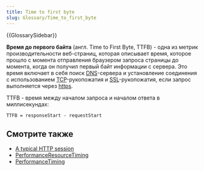 ```yaml
---
title: Time to first byte
slug: Glossary/Time_to_first_byte
---
```


{{GlossarySidebar}}

**Время до первого байта** (англ. Time to First Byte, TTFB) - одна из метрик производительности веб-страниц, которая описывает время, которое прошло с момента отправления браузером запроса страницы до момента, когда он получил первый байт информации с сервера. Это время включает в себя поиск [DNS](/ru/docs/Glossary/DNS)-сервера и установление соединения с использованием [TCP](/ru/docs/Glossary/TCP)-рукопожатия и [SSL](/ru/docs/Glossary/SSL_Glossary)-рукопожатия, если запрос выполняется через [https](/ru/docs/Glossary/https).

TTFB - время между началом запроса и началом ответа в миллисекундах:

```
TTFB = responseStart - requestStart
```

## Смотрите также

- [A typical HTTP session](/ru/docs/Web/HTTP/Session)
- [PerformanceResourceTiming](/ru/docs/Web/API/PerformanceResourceTiming)
- [PerformanceTiming](/ru/docs/Web/API/PerformanceTiming)
